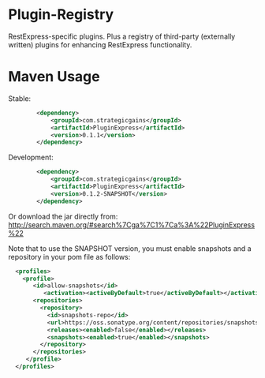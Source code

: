 Plugin-Registry
===============

RestExpress-specific plugins.  Plus a registry of third-party (externally written) plugins for enhancing RestExpress functionality.

Maven Usage
===========
Stable:
```xml
		<dependency>
			<groupId>com.strategicgains</groupId>
			<artifactId>PluginExpress</artifactId>
			<version>0.1.1</version>
		</dependency>
```
Development:
```xml
		<dependency>
			<groupId>com.strategicgains</groupId>
			<artifactId>PluginExpress</artifactId>
			<version>0.1.2-SNAPSHOT</version>
		</dependency>
```
Or download the jar directly from: 
http://search.maven.org/#search%7Cga%7C1%7Ca%3A%22PluginExpress%22

Note that to use the SNAPSHOT version, you must enable snapshots and a repository in your pom file as follows:
```xml
  <profiles>
    <profile>
       <id>allow-snapshots</id>
          <activation><activeByDefault>true</activeByDefault></activation>
       <repositories>
         <repository>
           <id>snapshots-repo</id>
           <url>https://oss.sonatype.org/content/repositories/snapshots</url>
           <releases><enabled>false</enabled></releases>
           <snapshots><enabled>true</enabled></snapshots>
         </repository>
       </repositories>
     </profile>
  </profiles>
```